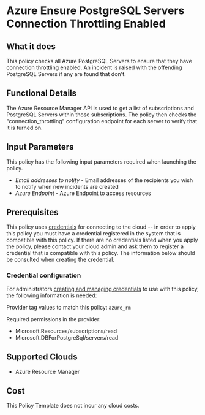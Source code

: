 # Azure Ensure PostgreSQL Servers Connection Throttling Enabled

## What it does

This policy checks all Azure PostgreSQL Servers to ensure that they have connection throttling enabled. An incident is raised with the offending PostgreSQL Servers if any are found that don't.

## Functional Details

The Azure Resource Manager API is used to get a list of subscriptions and PostgreSQL Servers within those subscriptions. The policy then checks the "connection_throttling" configuration endpoint for each server to verify that it is turned on.

## Input Parameters

This policy has the following input parameters required when launching the policy.

- *Email addresses to notify* - Email addresses of the recipients you wish to notify when new incidents are created
- *Azure Endpoint* - Azure Endpoint to access resources

## Prerequisites

This policy uses [credentials](https://docs.flexera.com/flexera/EN/Automation/ManagingCredentialsExternal.htm) for connecting to the cloud -- in order to apply this policy you must have a credential registered in the system that is compatible with this policy. If there are no credentials listed when you apply the policy, please contact your cloud admin and ask them to register a credential that is compatible with this policy. The information below should be consulted when creating the credential.

### Credential configuration

For administrators [creating and managing credentials](https://docs.flexera.com/flexera/EN/Automation/ManagingCredentialsExternal.htm) to use with this policy, the following information is needed:

Provider tag values to match this policy: `azure_rm`

Required permissions in the provider:

- Microsoft.Resources/subscriptions/read
- Microsoft.DBForPostgreSql/servers/read

## Supported Clouds

- Azure Resource Manager

## Cost

This Policy Template does not incur any cloud costs.
